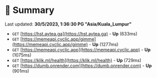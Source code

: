 # 📖 Summary
Last updated: **30/5/2023, 1:36:30 PG "Asia/Kuala_Lumpur"**

- `GET` [https://hst.aytea.ga](https://hst.aytea.ga) - **Up** (633ms)
- `GET` [https://memeapi.cyclic.app/gimme](https://memeapi.cyclic.app/gimme) - **Up** (1277ms)
- `GET` [https://memeapi.cyclic.app](https://memeapi.cyclic.app) - **Up** (1075ms)
- `GET` [https://klik.ml/health](https://klik.ml/health) - **Up** (729ms)
- `GET` [https://dumb.onrender.com](https://dumb.onrender.com) - **Up** (901ms)
